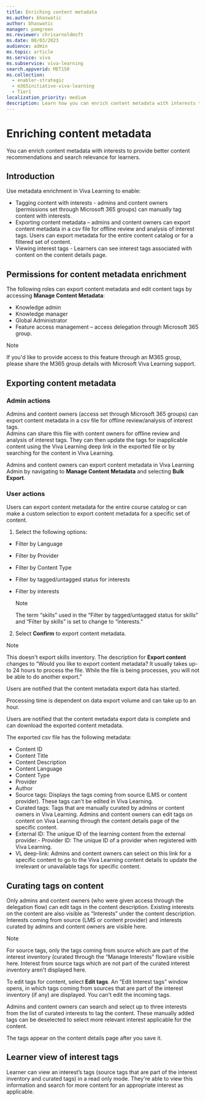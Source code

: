 ```yaml
---
title: Enriching content metadata  
ms.author: bhaswatic
author: bhaswatic
manager: pamgreen
ms.reviewer: chrisarnoldmsft
ms.date: 08/03/2023
audience: admin
ms.topic: article
ms.service: viva
ms.subservice: viva-learning
search.appverid: MET150
ms.collection:
  - enabler-strategic
  - m365initiative-viva-learning
  - Tier1
localization_priority: medium
description: Learn how you can enrich content metadata with interests to provide better content recommendations and search relevance for learners.
---
```


# Enriching content metadata 

You can enrich content metadata with interests to provide better content recommendations and search relevance for learners.

## Introduction

Use metadata enrichment in Viva Learning to enable:  

- Tagging content with interests -  admins and content owners (permissions set through Microsoft 365 
groups) can manually tag content with interests.
- Exporting content metadata – admins and content owners can export content metadata in 
a csv file for offline review and analysis of interest tags. Users can export metadata for the entire 
content catalog or for a filtered set of content.
- Viewing interest tags - Learners can see interest tags associated with content on the content details page.

## Permissions for content metadata enrichment

The following roles can export content metadata and edit content tags by accessing **Manage Content Metadata**:

- Knowledge admin 
- Knowledge manager  
- Global Administrator 
- Feature access management – access delegation through Microsoft 365 group. 

> [!NOTE]
> If you'd like to provide access to this feature through an M365 group, please share the M365 group details with Microsoft Viva Learning support. 

## Exporting content metadata

### Admin actions 

Admins and content owners (access set through Microsoft 365 groups) can export content metadata in a csv file for offline review/analysis of interest tags.  
Admins can share this file with content owners for offline review and analysis of interest tags. They can then update the tags for inapplicable content using the Viva Learning deep link in the exported file or by searching for the content in Viva Learning.

Admins and content owners can export content metadata in Viva Learning Admin by navigating to **Manage Content Metadata** and selecting **Bulk Export**. 

### User actions 

Users can export content metadata for the entire course catalog or can make a custom selection to export content metadata for a specific set of content. 

1. Select the following options:

- Filter by Language
- Filter by Provider
- Filter by Content Type
- Filter by tagged/untagged status for interests
- Filter by interests

  > [!NOTE]
  > The term “skills” used in the “Filter by tagged/untagged status for skills” 
  > and “Filter by skills” is set to change to “interests.”

2. Select **Confirm** to export content metadata.

  > [!NOTE]
  > This doesn't export skills inventory. The description for **Export content** changes to
  > “Would you like to export content metadata? It usually takes up-to 24 hours to process the file. 
  > While the file is being processes, you will not be able to do another export.”

Users are notified that the content metadata export data has started.

Processing time is dependent on data export volume and can take up to an hour.

Users are notified that the content metadata export data is complete and can download the exported content metadata.

The exported csv file has the following metadata: 

- Content ID 
- Content Title 
- Content Description 
- Content Language 
- Content Type 
- Provider 
- Author 
- Source tags: Displays the tags coming from source (LMS or content provider). These tags can't be edited in Viva Learning.
- Curated tags: Tags that are manually curated by admins or content owners in Viva Learning. Admins and content owners can edit tags on content on Viva Learning through the content details page of the specific content. 
- External ID:  The unique ID of the learning content from the external provider.- Provider ID: The unique ID of a provider when registered with Viva Learning.
- VL deep-link: Admins and content owners can select on this link for a specific content to go to the Viva Learning content details to update the irrelevant or unavailable tags for specific content.

## Curating tags on content

Only admins and content owners (who were given access through the delegation flow) can edit tags in the content description. Existing interests on the content are also visible as “Interests” under the content description. 
Interests coming from source (LMS or content provider) and interests curated by admins and content owners are visible here.

> [!NOTE]
> For source tags, only the tags coming from source which are part of the interest inventory (curated through the “Manage Interests” flow)are visible here. Interest from source tags which are not part of the curated interest inventory aren't displayed here.

To edit tags for content, select **Edit tags**. An “Edit Interest tags” window opens, in which tags coming from sources that are part of the interest inventory (if any) are displayed. You can't edit the incoming tags.

Admins and content owners can search and select up to three interests from the list of curated interests to tag the content. These manually added tags can be deselected to select more relevant interest applicable for the content.

The tags appear on the content details page after you save it.

## Learner view of interest tags

Learner can view an interest’s tags (source tags that are part of the interest inventory and curated tags) in a read only mode. 
They're able to view this information and search for more content for an appropriate interest as applicable.